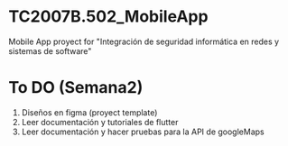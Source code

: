 # TC2007B.502_MobileApp
Mobile App proyect for "Integración de seguridad informática en redes y sistemas de software"

# To DO (Semana2)

1. Diseños en figma (proyect template)
2. Leer documentación y tutoriales de flutter
3. Leer documentación y hacer pruebas para la API de googleMaps
